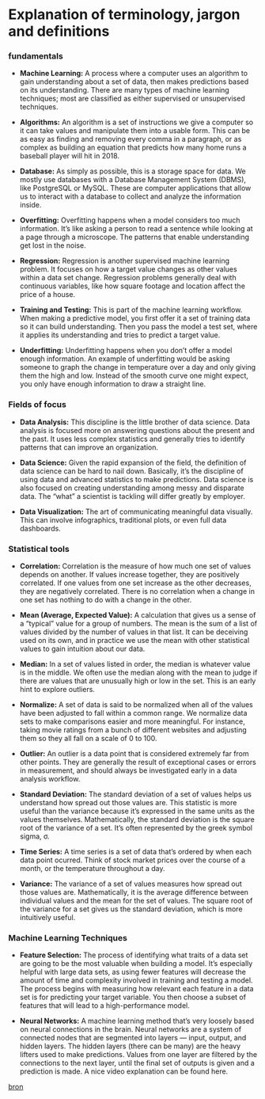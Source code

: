 # Explanation of terminology, jargon and definitions 

### fundamentals

- **Machine Learning:** A process where a computer uses an algorithm to gain understanding about a set of data, then makes predictions based on its understanding. There are many types of machine learning techniques; most are classified as either supervised or unsupervised techniques.


- **Algorithms:** An algorithm is a set of instructions we give a computer so it can take values and manipulate them into a usable form. This can be as easy as finding and removing every comma in a paragraph, or as complex as building an equation that predicts how many home runs a baseball player will hit in 2018.


- **Database:** As simply as possible, this is a storage space for data. We mostly use databases with a Database Management System (DBMS), like PostgreSQL or MySQL. These are computer applications that allow us to interact with a database to collect and analyze the information inside.


- **Overfitting:** Overfitting happens when a model considers too much information. It’s like asking a person to read a sentence while looking at a page through a microscope. The patterns that enable understanding get lost in the noise.


- **Regression:** Regression is another supervised machine learning problem. It focuses on how a target value changes as other values within a data set change. Regression problems generally deal with continuous variables, like how square footage and location affect the price of a house.


- **Training and Testing:** This is part of the machine learning workflow. When making a predictive model, you first offer it a set of training data so it can build understanding. Then you pass the model a test set, where it applies its understanding and tries to predict a target value.


- **Underfitting:** Underfitting happens when you don’t offer a model enough information. An example of underfitting would be asking someone to graph the change in temperature over a day and only giving them the high and low. Instead of the smooth curve one might expect, you only have enough information to draw a straight line.



### Fields of focus

- **Data Analysis:** This discipline is the little brother of data science. Data analysis is focused more on answering questions about the present and the past. It uses less complex statistics and generally tries to identify patterns that can improve an organization.


- **Data Science:** Given the rapid expansion of the field, the definition of data science can be hard to nail down. Basically, it’s the discipline of using data and advanced statistics to make predictions. Data science is also focused on creating understanding among messy and disparate data. The “what” a scientist is tackling will differ greatly by employer.


- **Data Visualization:** The art of communicating meaningful data visually. This can involve infographics, traditional plots, or even full data dashboards.


### Statistical tools

- **Correlation:** Correlation is the measure of how much one set of values depends on another. If values increase together, they are positively correlated. If one values from one set increase as the other decreases, they are negatively correlated. There is no correlation when a change in one set has nothing to do with a change in the other.


- **Mean (Average, Expected Value):** A calculation that gives us a sense of a “typical” value for a group of numbers. The mean is the sum of a list of values divided by the number of values in that list. It can be deceiving used on its own, and in practice we use the mean with other statistical values to gain intuition about our data.


- **Median:** In a set of values listed in order, the median is whatever value is in the middle. We often use the median along with the mean to judge if there are values that are unusually high or low in the set. This is an early hint to explore outliers.


- **Normalize:** A set of data is said to be normalized when all of the values have been adjusted to fall within a common range. We normalize data sets to make comparisons easier and more meaningful. For instance, taking movie ratings from a bunch of different websites and adjusting them so they all fall on a scale of 0 to 100.


- **Outlier:** An outlier is a data point that is considered extremely far from other points. They are generally the result of exceptional cases or errors in measurement, and should always be investigated early in a data analysis workflow.


- **Standard Deviation:** The standard deviation of a set of values helps us understand how spread out those values are. This statistic is more useful than the variance because it’s expressed in the same units as the values themselves. Mathematically, the standard deviation is the square root of the variance of a set. It’s often represented by the greek symbol sigma, σ.


- **Time Series:** A time series is a set of data that’s ordered by when each data point ocurred. Think of stock market prices over the course of a month, or the temperature throughout a day.


- **Variance:** The variance of a set of values measures how spread out those values are. Mathematically, it is the average difference between individual values and the mean for the set of values. The square root of the variance for a set gives us the standard deviation, which is more intuitively useful.


### Machine Learning Techniques

- **Feature Selection:** The process of identifying what traits of a data set are going to be the most valuable when building a model. It’s especially helpful with large data sets, as using fewer features will decrease the amount of time and complexity involved in training and testing a model. The process begins with measuring how relevant each feature in a data set is for predicting your target variable. You then choose a subset of features that will lead to a high-performance model.


- **Neural Networks:** A machine learning method that’s very loosely based on neural connections in the brain. Neural networks are a system of connected nodes that are segmented into layers — input, output, and hidden layers. The hidden layers (there can be many) are the heavy lifters used to make predictions. Values from one layer are filtered by the connections to the next layer, until the final set of outputs is given and a prediction is made. A nice video explanation can be found here.


[bron](https://www.dataquest.io/blog/data-science-glossary/)








